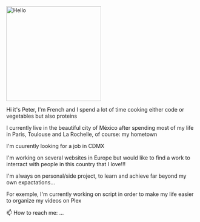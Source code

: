 <img src="https://i.imgur.com/Fihbexl.gif](https://giphy.com/gifs/hello-hi-greetings-EK24OWrJSy1GkkNu0y" alt="Hello" width="250" />


<p>Hi it's Peter, I'm French and I spend a lot of time cooking either code or vegetables but also proteins</p>

<p>I currently live in the beautiful city of México after spending most of my life in Paris, Toulouse and La Rochelle, of course: my hometown</p>

<p>I'm cuurently looking for a job in CDMX</p>

<p>I'm working on several websites in Europe but would like to find a work to interract with people in this country that I love!!!</p>

<p>I'm always on personal/side project, to learn and achieve far beyond my own expactations...</p>

<p>For exemple, I'm currently working on script in order to make my life easier to organize my videos on Plex</p>

📫 How to reach me: ...

<!--
**peterViou/peterViou** is a ✨ _special_ ✨ repository because its `README.md` (this file) appears on your GitHub profile.

Here are some ideas to get you started:

- 🔭 I’m currently working on ...
- 🌱 I’m currently learning ...
- 👯 I’m looking to collaborate on ...
- 🤔 I’m looking for help with ...
- 💬 Ask me about ...
- 📫 How to reach me: ...
- 😄 Pronouns: ...
- ⚡ Fun fact: ...
-->
